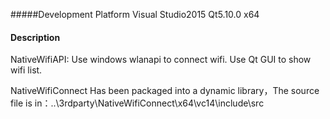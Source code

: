 #####Development Platform
Visual Studio2015
Qt5.10.0 x64

#### Description
NativeWifiAPI:
Use windows wlanapi to connect wifi.
Use Qt GUI to show wifi list.

NativeWifiConnect Has been packaged into a dynamic library，The source file is in：..\3rdparty\NativeWifiConnect\x64\vc14\include\src

